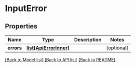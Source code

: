 # InputError

## Properties
Name | Type | Description | Notes
------------ | ------------- | ------------- | -------------
**errors** | [**list[ApiErrorInner]**](ApiErrorInner.md) |  | [optional] 

[[Back to Model list]](../README.md#documentation-for-models) [[Back to API list]](../README.md#documentation-for-api-endpoints) [[Back to README]](../README.md)

